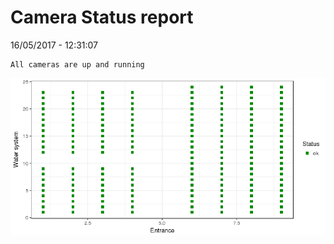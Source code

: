 Camera Status report
================
16/05/2017 - 12:31:07

    All cameras are up and running

![](camreport_files/figure-markdown_github/unnamed-chunk-2-1.png)
